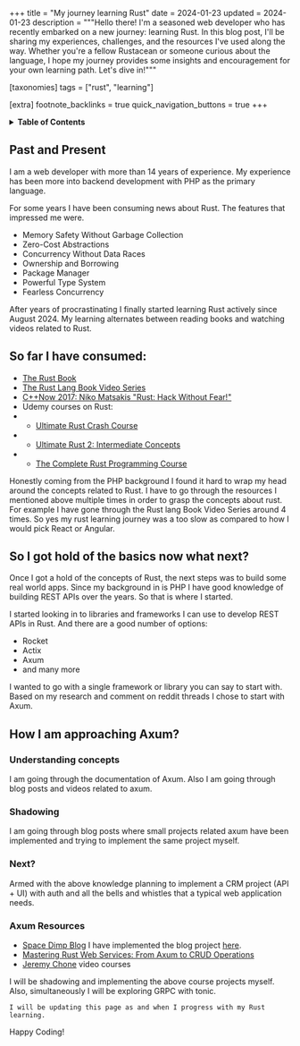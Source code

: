 +++
title = "My journey learning Rust"
date = 2024-01-23
updated = 2024-01-23
description = """Hello there! I'm a seasoned web developer who has recently embarked on a new journey: learning Rust. In this blog post, I'll be sharing my experiences, challenges, and the resources I've used along the way. Whether you're a fellow Rustacean or someone curious about the language, I hope my journey provides some insights and encouragement for your own learning path. Let's dive in!"""

[taxonomies]
tags = ["rust", "learning"]

[extra]
footnote_backlinks = true
quick_navigation_buttons = true
+++

<details>
    <summary><b>Table of Contents</b></summary>
    <!-- toc -->
</details>

## Past and Present
I am a web developer with more than 14 years of experience.
My experience has been more into backend development with PHP as the primary language.

For some years I have been consuming news about Rust. The features that impressed me were.
- Memory Safety Without Garbage Collection
- Zero-Cost Abstractions
- Concurrency Without Data Races 
- Ownership and Borrowing
- Package Manager
- Powerful Type System
- Fearless Concurrency

After years of procrastinating I finally started learning Rust actively since August 2024.
My learning alternates between reading books and watching videos related to Rust.

## So far I have consumed:
- [The Rust Book](https://doc.rust-lang.org/book/)
- [The Rust Lang Book Video Series](https://www.youtube.com/playlist?list=PLai5B987bZ9CoVR-QEIN9foz4QCJ0H2Y8)
- [C++Now 2017: Niko Matsakis "Rust: Hack Without Fear!"](https://www.youtube.com/watch?v=lO1z-7cuRYI)
- Udemy courses on Rust:
- - [Ultimate Rust Crash Course](https://www.udemy.com/course/ultimate-rust-crash-course/)
- - [Ultimate Rust 2: Intermediate Concepts](https://www.udemy.com/course/ultimate-rust-2/)
- - [The Complete Rust Programming Course](https://www.udemy.com/course/rust-programming-the-complete-guide/)

Honestly coming from the PHP background I found it hard to wrap my head around the concepts related to Rust.
I have to go through the resources I mentioned above multiple times in order to grasp the concepts about rust.
For example I have gone through the Rust lang Book Video Series around 4 times.
So yes my rust learning journey was a too slow as compared to how I would pick React or Angular.

## So I got hold of the basics now what next?
Once I got a hold of the concepts of Rust, the next steps was to build some real world apps.
Since my background in is PHP I have good knowledge of building REST APIs over the years.
So that is where I started.

I started looking in to libraries and frameworks I can use to develop REST APIs in Rust.
And there are a good number of options:
- Rocket
- Actix
- Axum
- and many more

I wanted to go with a single framework or library you can say to start with.
Based on my research and comment on reddit threads I chose to start with Axum.

## How I am approaching Axum?
### Understanding concepts
I am going through the documentation of Axum. Also I am going through blog posts and videos related to axum.
### Shadowing
I am going through blog posts where small projects related axum have been implemented and trying to implement the same project myself.
### Next?
Armed with the above knowledge planning to implement a CRM project (API + UI) with auth and all the bells and whistles that a typical web application needs.
### Axum Resources
- [Space Dimp Blog](https://spacedimp.com/blog/using-rust-axum-postgresql-and-tokio-to-build-a-blog/) I have implemented the blog project [here](https://github.com/nbaig-dev/spacedimp-blog).
- [Mastering Rust Web Services: From Axum to CRUD Operations](https://www.youtube.com/watch?v=JUWSy9pXgMQ)
- [Jeremy Chone](https://www.youtube.com/watch?v=XZtlD_m59sM) video courses

I will be shadowing and implementing the above course projects myself.
Also, simultaneously I will be exploring GRPC with tonic.

`I will be updating this page as and when I progress with my Rust learning.`

Happy Coding!
